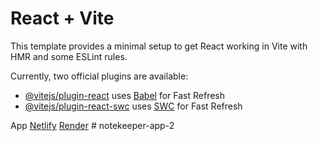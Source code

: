 # React + Vite

This template provides a minimal setup to get React working in Vite with HMR and some ESLint rules.

Currently, two official plugins are available:

- [@vitejs/plugin-react](https://github.com/vitejs/vite-plugin-react/blob/main/packages/plugin-react/README.md) uses [Babel](https://babeljs.io/) for Fast Refresh
- [@vitejs/plugin-react-swc](https://github.com/vitejs/vite-plugin-react-swc) uses [SWC](https://swc.rs/) for Fast Refresh

App
[Netlify](https://notekeeperapp-aguacate.netlify.app)
[Render](https://notekeeper-api-1.onrender.com/notes)
#   n o t e k e e p e r - a p p - 2 
 
 
